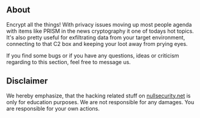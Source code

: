 About
-----
Encrypt all the things! With privacy issues moving up most people agenda with
items like PRISM in the news cryptography it one of todays hot topics. It's also
pretty useful for exfiltrating data from your target environment, connecting to
that C2 box and keeping your loot away from prying eyes.

If you find some bugs or if you have any questions, ideas or criticism regarding
to this section, feel free to message us.

Disclaimer
----------
We hereby emphasize, that the hacking related stuff on
[nullsecurity.net](http://nullsecurity.net) is only for education purposes.
We are not responsible for any damages. You are responsible for your own
actions.
